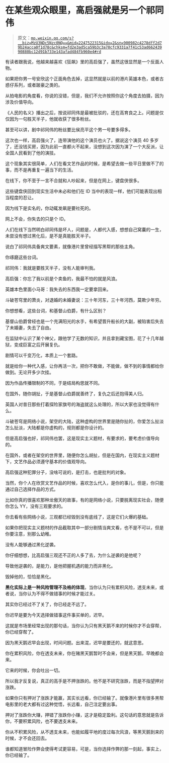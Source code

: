 # 在某些观众眼里，高启强就是另一个祁同伟

> 原文：[`mp.weixin.qq.com/s?__biz=MzU3NDc5Nzc0NQ==&mid=2247522315&idx=2&sn=900982c4278dff2d79b24acca0f1d78c&chksm=fd2e3ad5ca59b3c3a70cfc9331a7f41c53ad66243990880bc12d91b733e143afad484fb960e4#rd`](http://mp.weixin.qq.com/s?__biz=MzU3NDc5Nzc0NQ==&mid=2247522315&idx=2&sn=900982c4278dff2d79b24acca0f1d78c&chksm=fd2e3ad5ca59b3c3a70cfc9331a7f41c53ad66243990880bc12d91b733e143afad484fb960e4#rd)

有读者跟我说，他越来越喜欢《狂飙》里的高启强了，虽然这很显然是一个反面人物。

如果把你男一号安欣这个正面角色去掉，这显然就是以前的港片英雄本色，或者古惑仔系列，或者跛豪之类的。

从拍电影的角度看，你说的没错，但是，我们不允许按照你这个角度去拍摄，因为涉及价值导向。

《人民的名义》播出之后，按说祁同伟是最被批驳的，还在高育良之上。问题是仅仅因为一句胜天半子，他就收获了很多粉丝。

甚至可以讲，剧中祁同伟的粉丝要比侯亮平这个男一号要多得多。

这次也一样，高启强火了，连带演他的这个演员也火了。据说这个演员 40 多岁了，还没钱买房，因为此前一直都火不起来，没想到这次因为演了一个大反派，让全国人民看到了他的演技。

这个现象其实很简单，人们在看文艺作品的时候，是希望去做一些平日里做不了的事，而不是再重复一遍当下的生活。

在线下，你不至于一言不合就和人吵起来，但是在网上，键盘侠很多。

这些键盘侠回到现实生活中未必和他们在 ID 当中的表现一样，他们可能表现出相当程度的忍让。

因为线下是实名的，你动辄发飙是要社死的。

网上不会，你失去的只是个 ID。

人们在线下当然明白祁同伟是坏人，问题是，人都代入感，想想自己窝囊的一生，未尝没有想过黑化后，是不是真能胜天半子。

说白了祁同伟具备爽文要素，就像港片里曾经描写黑帮的那些主角。

你琢磨这些台词。

祁同伟：我就是要胜天半子，没有人能审判我。

高启强：你忘了我以前是个卖鱼的，我最不怕的就是风浪。

英雄本色里面小马哥：我失去的东西我一定要拿回来。

斗破苍穹里的萧炎，对退婚的未婚妻说：三十年河东，三十年河西，莫欺少年穷。

你想想看，这些台词，和基督山伯爵，有什么区别？

基督山伯爵曾经也是一个充满阳光的水手，有希望晋升船长的大副，被陷害后失去了未婚妻，失去了自由。

在监狱中认识了某个神父，跟他学了无数的知识，并且拿到藏宝图，花了十几年越狱，变成巨富之后开展复仇。

剧情可以千变万化，本质上一个套路。

就是给你一种代入感，让你再活一次，把你不敢做，不能做，做不到的事情都给你做到。无论开多少次挂。

因为作品传播限制的不同，于是结局构思就不同。

在国外，随你胡扯，于是基督山伯爵就善终了，复仇之后还抱得美人归。

英国人对昔日那些打着探险家旗号的海盗就这么处理的，所以大家也没觉得有什么。

斗破苍穹是网络小说，架空的大陆，这种虚构的世界里是随你扯的，你爱怎么扯淡怎么扯淡，大陆都是你虚构的，规则都是你设计的。

但是高启强也好，祁同伟也罢，这是现实主义题材，有要求的，要考虑价值导向的。

在国外，或者在架空的世界里，随便你怎么胡扯，但是在国内，在现实主义题材下，文艺作品必须遵守基本的价值观导向。

高启强这种犯罪分子，没啥可说的，是打击，也是批判的对象。

当然，你个人在欣赏文艺作品的时候，喜欢怎么代入，是你的事儿，但是，你只能通过自己选择作品的方式。

比如你真的很喜欢那种龙傲天的故事，有的是网络小说，只要脱离现实社会，随便你怎么 YY，没有三观要求的。

你去看有些网络小说，三观都已经毁到没有底线了，这是它们火爆的基础。

如果你把现实主义题材的作品截取其中一部分剧情当爽文看，也不是不可以，但是你要注意，别那么幼稚。

没有人能够通过黑化逆袭。

你仔细想想，比高启强三观还不正的人多了去，为什么逆袭的是他呢？

导致他逆袭的，是能力，是他把握机遇的能力而非黑化。

毁掉他的，恰恰是黑化。

**黑化实际上是一种风险管理不及格的体现**，当你认为只有累积风险，透支未来，或者说，当你认为不得不做错事的时候才能过关。

其实你已经过不了关了，你已经走不远了。

你迟早是要为今天选择做错事这件事买单的，迟早。

这就是市场里经常出现的那句话，当你认为只有黑天鹅不来的时候你才不会穿帮，你已经穿帮了。

因为黑天鹅迟早会出现，时间问题。出来混，迟早是要还的，就这意思。

你在累积风险，你在透支未来，你在赌黑天鹅暂时不会来，但是黑天鹅，早晚都会来。

它来的时候，你会吐出一切。

所以我才反复说，真正的高手是不押涨跌的。他不是不研究涨跌，而是不指望押对涨跌。

如果你只有押对了涨跌才能赢，其实长远看，你已经输了。就像港片里有很多黑帮电影里的老大都有过这种觉悟，长远看，自己注定要出事。

押对了涨跌你大赚，押错了涨跌你小赚，这才是稳定盈利。这句话的意思就是告诉你，不要积累风险，也不要透支未来。

你从不积累风险，从不透支未来，也能如履平地的度过每次风浪，等黑天鹅到来的时候，才不会还回去。

谁都知道冒险作弊会使得考试更容易，可是，当你选择作弊的那一刻起，事实上，你已经输了。
